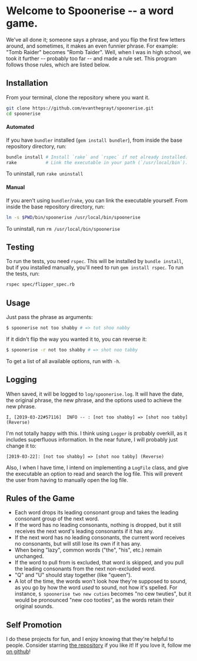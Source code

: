# Welcome to Spoonerise -- a word game.
We've all done it; someone says a phrase, and you flip the first few letters
around, and sometimes, it makes an even funnier phrase. For example:
"Tomb Raider" becomes "Romb Taider".
Well, when I was in high school, we took it further -- probably too far -- and
made a rule set. This program follows those rules, which are listed below.

## Installation
From your terminal, clone the repository where you want it.
```sh
git clone https://github.com/evanthegrayt/spoonerise.git
cd spoonerise
```
#### Automated
If you have `bundler` installed (`gem install bundler`), from inside the base
repository directory, run:
```sh
bundle install # Install `rake` and `rspec` if not already installed.
rake           # Link the executable in your path (`/usr/local/bin`).
```

To uninstall, run `rake uninstall`

#### Manual
If you aren't using `bundler`/`rake`, you can link the executable yourself. From
inside the base repository directory, run:
```sh
ln -s $PWD/bin/spoonerise /usr/local/bin/spoonerise
```
To uninstall, run `rm /usr/local/bin/spoonerise`

## Testing
To run the tests, you need `rspec`. This will be installed by `bundle install`,
but if you installed manually, you'll need to run `gem install rspec`. To run
the tests, run:
```sh
rspec spec/flipper_spec.rb
```

## Usage
Just pass the phrase as arguments:
```sh
$ spoonerise not too shabby # => tot shoo nabby
```
If it didn't flip the way you wanted it to, you can reverse it:
```sh
$ spoonerise -r not too shabby # => shot noo tabby
```
To get a list of all available options, run with `-h`.

## Logging
When saved, it will be logged to `log/spoonerise.log`. It will have the date,
the original phrase, the new phrase, and the options used to achieve the new
phrase.
```
I, [2019-03-22#57116]  INFO -- : [not too shabby] => [shot noo tabby] (Reverse)
```
I'm not totally happy with this. I think using `Logger` is probably overkill, as
it includes superfluous information. In the near future, I will probably just
change it to:
```
[2019-03-22]: [not too shabby] => [shot noo tabby] (Reverse)
```
Also, I when I have time, I intend on implementing a `LogFile` class, and give
the executable an option to read and search the log file. This will prevent the
user from having to manually open the log file.

## Rules of the Game
- Each word drops its leading consonant group and takes the leading consonant
group of the next word.
- If the word has no leading consonants, nothing is dropped, but it still
receives the next word's leading consonants if it has any.
- If the next word has no leading consonants, the current word receives no
consonants, but will still lose its own if it has any.
- When being "lazy", common words ("the", "his", etc.) remain unchanged.
- If the word to pull from is excluded, that word is skipped, and you pull the
leading consonants from the next non-excluded word.
- "Q" and "U" should stay together (like "queen").
- A lot of the time, the words won't look how they're supposed to sound, as you
go by how the word *used* to sound, not how it's spelled. For instance,
`$ spoonerise two new cuties` becomes "no cew twuties", but it would be
pronounced "new coo tooties", as the words retain their original sounds.

## Self Promotion
I do these projects for fun, and I enjoy knowing that they're helpful to people.
Consider starring [the repository](https://github.com/evanthegrayt/spoonerise)
if you like it! If you love it, follow me [on
github](https://github.com/evanthegrayt)!

